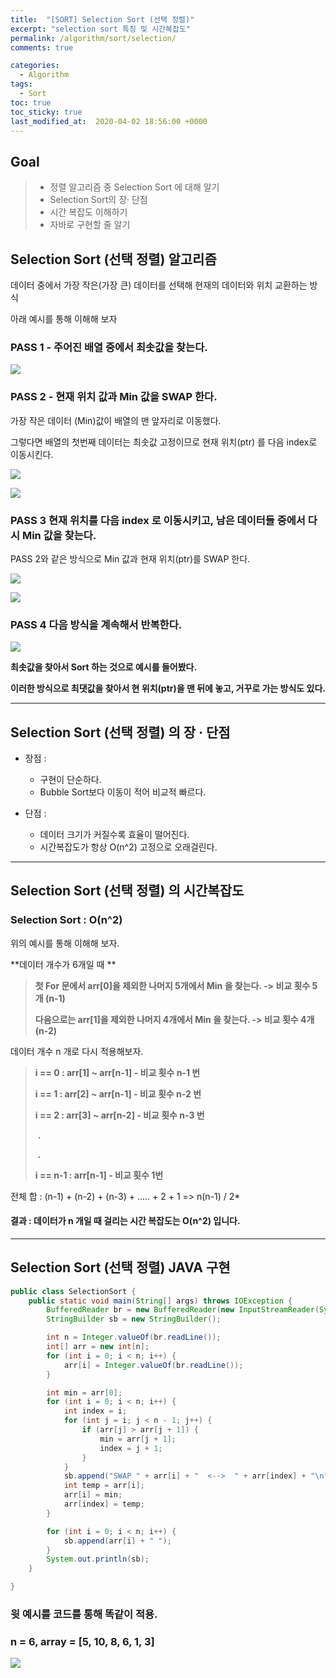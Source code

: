 ```yaml
---
title:  "[SORT] Selection Sort (선택 정렬)"
excerpt: "selection sort 특징 및 시간복잡도"
permalink: /algorithm/sort/selection/
comments: true

categories:
  - Algorithm
tags: 
  - Sort
toc: true
toc_sticky: true
last_modified_at:  2020-04-02 18:56:00 +0000
---
```


## Goal

> - 정렬 알고리즘 중 Selection Sort 에 대해 알기
> - Selection Sort의 장· 단점 
> - 시간 복잡도 이해하기 
> - 자바로 구현할 줄 알기



## Selection Sort (선택 정렬) 알고리즘

데이터 중에서 가장 작은(가장 큰) 데이터를 선택해 현재의 데이터와 위치 교환하는 방식

아래 예시를 통해 이해해 보자 

### PASS 1  -  주어진 배열 중에서 최솟값을 찾는다.

![](https://chlgpdus921.github.io/assets/images/selectionsort/그림1.png) 




### PASS 2  -  현재 위치 값과 Min 값을 SWAP 한다. 

가장 작은 데이터 (Min)값이 배열의 맨 앞자리로 이동했다.

그렇다면 배열의 첫번째 데이터는 최솟값 고정이므로 현재 위치(ptr) 를 다음 index로 이동시킨다.  

![](https://chlgpdus921.github.io/assets/images/selectionsort/그림2.png) 

![](https://chlgpdus921.github.io/assets/images/selectionsort/그림3.png)




### PASS 3  현재 위치를 다음 index 로 이동시키고, 남은 데이터들 중에서 다시 Min 값을 찾는다. 

PASS 2와 같은 방식으로 Min 값과 현재 위치(ptr)를 SWAP 한다. 

![](https://chlgpdus921.github.io/assets/images/selectionsort/그림4.png)



![](https://chlgpdus921.github.io/assets/images/selectionsort/그림5.png)



### PASS 4  다음 방식을 계속해서 반복한다.

![](https://chlgpdus921.github.io/assets/images/selectionsort/그림6.png)



**최솟값을 찾아서  Sort 하는 것으로 예시를 들어봤다.**

**이러한 방식으로 최댓값을 찾아서 현 위치(ptr)을 맨 뒤에 놓고, 거꾸로 가는 방식도 있다.**

---

## Selection Sort (선택 정렬) 의 장 · 단점

- 장점 :
  - 구현이 단순하다. 
  - Bubble Sort보다 이동이 적어 비교적 빠르다. 

- 단점 :
  - 데이터 크기가 커질수록 효율이 떨어진다.
  - 시간복잡도가  항상 O(n^2) 고정으로 오래걸린다. 

---

## Selection Sort (선택 정렬) 의 시간복잡도

### Selection Sort  :   O(n^2) 

위의 예시를 통해 이해해 보자.



**데이터 개수가 6개일 때 **

> **첫 For 문에서 arr[0]을 제외한 나머지 5개에서 Min 을 찾는다.  -> 비교 횟수 5개 (n-1)**
>
> **다음으로는 arr[1]을 제외한 나머지 4개에서 Min 을 찾는다.     -> 비교 횟수 4개 (n-2)** 



데이터 개수 n 개로 다시 적용해보자.

> **i == 0   :  arr[1] ~ arr[n-1]  -  비교 횟수 n-1 번**
>
> **i == 1   :  arr[2] ~ arr[n-1]  -  비교 횟수 n-2 번**
>
> **i == 2   :  arr[3] ~ arr[n-2]  -  비교 횟수 n-3 번**
>
> ​									**.**
>
> ​									**.**
>
> **i == n-1   :  arr[n-1]  -  비교 횟수 1번**

전체 합 :  (n-1) + (n-2) + (n-3) + ..... + 2 + 1 =>  n(n-1) / 2*

#### 결과 : 데이터가 n 개일 때 걸리는 시간 복잡도는 O(n^2) 입니다. 



---

## Selection Sort (선택 정렬)  JAVA 구현

```java
public class SelectionSort {
	public static void main(String[] args) throws IOException {
		BufferedReader br = new BufferedReader(new InputStreamReader(System.in));
		StringBuilder sb = new StringBuilder();

		int n = Integer.valueOf(br.readLine());
		int[] arr = new int[n];
		for (int i = 0; i < n; i++) {
			arr[i] = Integer.valueOf(br.readLine());
		}

		int min = arr[0];
		for (int i = 0; i < n; i++) {
			int index = i;
			for (int j = i; j < n - 1; j++) {
				if (arr[j] > arr[j + 1]) {
					min = arr[j + 1];
					index = j + 1;
				}
			}
			sb.append("SWAP " + arr[i] + "  <-->  " + arr[index] + "\n");
			int temp = arr[i];
			arr[i] = min;
			arr[index] = temp;
		}

		for (int i = 0; i < n; i++) {
			sb.append(arr[i] + " ");
		}
		System.out.println(sb);
	}

}
```


### 윗 예시를 코드를 통해 똑같이 적용.

### n = 6,  array = [5, 10, 8, 6, 1, 3]

![](https://chlgpdus921.github.io/assets/images/selectionsort/result.PNG)



